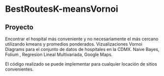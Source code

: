 # BestRoutesK-meansVornoi

## Proyecto
Encontrar el hospital más conveniente y no necesariamente el más cercano utilizando kmeans y promedios ponderados. Vizualizaciones Vornoi Diagrams para el conjunto de datos de hospitales en la CDMX.  Naive Bayes,  Folium , Regresion Lineal Multivariada, Google Maps.

El código realizado se puede implementar para cualquier locación de sitios convenientes.  
